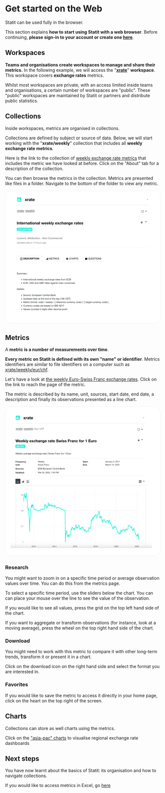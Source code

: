 # Get started on the Web

Statit can be used fully in the browser.

This section explains **how to start using Statit with a web browser**. <!--For the documentation regarding creating workspace and publishing metrics, please head over to the [**web reference**](/reference/web.md).--> Before continuing, **please sign-in to your account or create one [here](https://gostatit.com/sign)**.


## **Workspaces**

**Teams and organisations create workspaces to manage and share their metrics.**  In the following example, we will access the "[**xrate**](https://www.gostatit.com/xrare)" **workspace**. This workspace covers **exchange rates** metrics.

Whilst most workspaces are private, with an access limited inside teams and organisations, a certain number of workspaces are "public". These "public" workspaces are maintained by Statit or partners and distribute public statistics.


## **Collections**

Inside workspaces, metrics are organised in collections.

Collections are defined by subject or source of data. Below, we will start working with the "**xrate/weekly**" collection that includes all **weekly exchange rate metrics**.

Here is the link to the collection of [weekly exchange rate metrics](https://www.gostatit.com/xrate/weekly) that includes the metric we have looked at before. Click on the "About" tab for a description of the collection.

You can then browse the metrics in the collection. Metrics are presented like files in a folder. Navigate to the bottom of the folder to view any metric.

![Collection](/img/gs_web_collection.png)

## **Metrics**

A **metric is a number of measurements over time**.

**Every metric on Statit is defined with its own "name" or identifier**. Metrics identifiers are similar to file identifiers on a computer such as [xrate/weekly/eur/chf](https://www.gostatit.com/xrate/weekly/eur/chf).

Let's have a look at [the weekly Euro-Swiss Franc exchange rates](https://www.gostatit.com/xrate/weekly/eur/chf). Click on the link to reach the page of the metric.

The metric is described by its name, unit, sources, start date, end date, a description and finally its observations presented as a line chart.

![Metric](/img/gs_web_metric.png)


### **Research**

You might want to zoom in on a specific time period or average observation values over time. You can do this from the metrics page.

To select a specific time period, use the sliders below the chart. You can can place your mouse over the line to see the value of the observation.

If you would like to see all values, press the grid on the top left hand side of the chart.

If you want to aggregate or transform observations (for instance, look at a moving average), press the wheel on the top right hand side of the chart.


### **Download**

You might need to work with this metric to compare it with other long-term trends, transform it or present it in a chart.

Click on the download icon on the right hand side and select the format you are interested in.


### **Favorites**

If you would like to save the metric to access it directly in your home page, click on the heart on the top right of the screen.


## **Charts**

Collections can store as well charts using the metrics.

Click on the ["asia-pac" charts](https://www.gostatit.com/i/xrate/daily/asia-pac) to visualise regional exchange rate dashboards


## **Next steps**

You have now learnt about the basics of Statit: its organisation and how to navigate collections.

If you would like to access metrics in Excel, go [here](/gs/excel.md)
